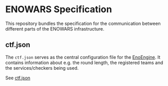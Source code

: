 # ENOWARS Specification
This repository bundles the specification for the communication between different parts of the ENOWARS infrastructure.

## ctf.json
The `ctf.json` serves as the central configuration file for the [EnoEngine](https://github.com/enowars/EnoEngine). It contains information about e.g. the round length, the registered teams and the services/checkers being used.

See [ctf.json](ctf_json.md)
